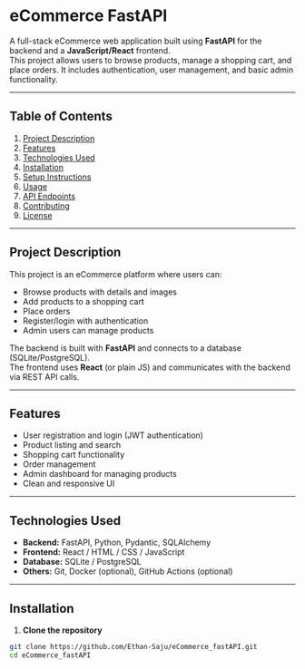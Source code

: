 # eCommerce FastAPI

A full-stack eCommerce web application built using **FastAPI** for the backend and a **JavaScript/React** frontend.  
This project allows users to browse products, manage a shopping cart, and place orders. It includes authentication, user management, and basic admin functionality.

---

## **Table of Contents**
1. [Project Description](#project-description)
2. [Features](#features)
3. [Technologies Used](#technologies-used)
4. [Installation](#installation)
5. [Setup Instructions](#setup-instructions)
6. [Usage](#usage)
7. [API Endpoints](#api-endpoints)
8. [Contributing](#contributing)
9. [License](#license)

---

## **Project Description**

This project is an eCommerce platform where users can:

- Browse products with details and images
- Add products to a shopping cart
- Place orders
- Register/login with authentication
- Admin users can manage products

The backend is built with **FastAPI** and connects to a database (SQLite/PostgreSQL).  
The frontend uses **React** (or plain JS) and communicates with the backend via REST API calls.

---

## **Features**

- User registration and login (JWT authentication)
- Product listing and search
- Shopping cart functionality
- Order management
- Admin dashboard for managing products
- Clean and responsive UI

---

## **Technologies Used**

- **Backend:** FastAPI, Python, Pydantic, SQLAlchemy
- **Frontend:** React / HTML / CSS / JavaScript
- **Database:** SQLite / PostgreSQL
- **Others:** Git, Docker (optional), GitHub Actions (optional)

---

## **Installation**

1. **Clone the repository**
```bash
git clone https://github.com/Ethan-Saju/eCommerce_fastAPI.git
cd eCommerce_fastAPI
